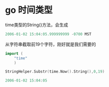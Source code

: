 # go 时间类型
time类型的String()方法，会生成

```go
2006-01-02 15:04:05.999999999 -0700 MST
```
从字符串截取前19个字符，刚好就是我们需要的
```go
import (
	"time"
	)

StringHelper.Substr(time.Now().String(),0,19)

2006-01-02 15:04:05
```
